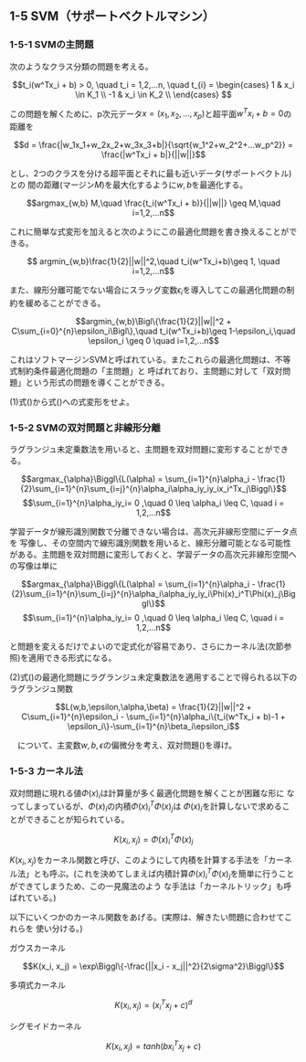 ## 1-5 SVM（サポートベクトルマシン）

### 1-5-1 SVMの主問題

次のようなクラス分類の問題を考える。

$$t_i(w^Tx_i + b) > 0, \quad t_i = 1,2,...n, \quad t_{i} =
        \begin{cases}
            1 & x_i \in K_1 \\
            -1 & x_i \in K_2 \\
        \end{cases} $$

この問題を解くために、p次元データ$x = (x_1,x_2,..., x_p)$と超平面$w^Tx_i + b = 0$の距離を

$$d = \frac{|w_1x_1+w_2x_2+w_3x_3+b|}{\sqrt{w_1^2+w_2^2+...w_p^2}} = \frac{|w^Tx_i + b|}{||w||}$$


とし、2つのクラスを分ける超平面とそれに最も近いデータ(サポートベクトル)との
間の距離(マージン$M$)を最大化するように$w,b$を最適化する。

$$argmax_{w,b} M,\quad \frac{t_i(w^Tx_i + b)}{||w||} \geq M,\quad i=1,2,...n$$

これに簡単な式変形を加えると次のようにこの最適化問題を書き換えることができる。

$$ argmin_{w,b}\frac{1}{2}||w||^2,\quad t_i(w^Tx_i+b)\geq 1, \quad i=1,2,...n$$

また、線形分離可能でない場合にスラッグ変数$\epsilon_i$を導入してこの最適化問題の制約を緩めることができる。

$$argmin_{w,b}\Bigl\{\frac{1}{2}||w||^2 + C\sum_{i=0}^{n}\epsilon_i\Bigl\},\quad t_i(w^Tx_i+b)\geq 1-\epsilon_i,\quad \epsilon_i \geq 0 \quad i=1,2,...n$$

これはソフトマージンSVMと呼ばれている。またこれらの最適化問題は、不等式制約条件最適化問題の「主問題」と
呼ばれており、主問題に対して「双対問題」という形式の問題を導くことができる。

(1)式()から式()への式変形をせよ。

### 1-5-2 SVMの双対問題と非線形分離

ラグランジュ未定乗数法を用いると、主問題を双対問題に変形することができる。

$$argmax_{\alpha}\Biggl\{L(\alpha) = \sum_{i=1}^{n}\alpha_i - \frac{1}{2}\sum_{i=1}^{n}\sum_{i=j}^{n}\alpha_i\alpha_iy_iy_ix_i^Tx_j\Biggl\}$$
$$\sum_{i=1}^{n}\alpha_iy_i= 0 ,\quad 0 \leq \alpha_i \leq C, \quad i = 1,2,...n$$

学習データが線形識別関数で分離できない場合は、高次元非線形空間にデータ点を
写像し、その空間内で線形識別関数を用いると、線形分離可能となる可能性がある。主問題を双対問題に変形しておくと、学習データの高次元非線形空間への写像は単に

$$argmax_{\alpha}\Biggl\{L(\alpha) = \sum_{i=1}^{n}\alpha_i - \frac{1}{2}\sum_{i=1}^{n}\sum_{i=j}^{n}\alpha_i\alpha_iy_iy_i\Phi(x)_i^T\Phi(x)_j\Biggl\}$$
$$\sum_{i=1}^{n}\alpha_iy_i= 0 ,\quad 0 \leq \alpha_i \leq C, \quad i = 1,2,...n$$

と問題を変えるだけでよいので定式化が容易であり、さらにカーネル法(次節参照)を適用できる形式になる。

(2)式()の最適化問題にラグランジュ未定乗数法を適用することで得られる以下の
ラグランジュ関数

$$L(w,b,\epsilon,\alpha,\beta) = \frac{1}{2}||w||^2 + C\sum_{i=1}^{n}\epsilon_i - \sum_{i=1}^{n}\alpha_i\{t_i(w^Tx_i + b)-1 + \epsilon_i\}-\sum_{i=1}^{n}\beta_i\epsilon_i$$

　について、主変数$w,b,\epsilon$の偏微分を考え、双対問題()を導け。

### 1-5-3 カーネル法

双対問題に現れる値$\Phi(x)_i$は計算量が多く最適化問題を解くことが困難な形に
なってしまっているが、$\Phi(x)_i$の内積$\Phi(x)_i^T\Phi(x)_j$は
$\Phi(x)_i$を計算しないで求めることができることが知られている。

$$K(x_i, x_j) = \Phi(x)_i^T\Phi(x)_j$$

$K(x_i, x_j)$をカーネル関数と呼び、このようにして内積を計算する手法を「カーネル法」とも呼ぶ。(これを決めてしまえば内積計算$\Phi(x)_i^T\Phi(x)_j$を簡単に行うことができてしまうため、この一見魔法のよう
な手法は「カーネルトリック」も呼ばれている。)

以下にいくつかのカーネル関数をあげる。(実際は、解きたい問題に合わせてこれらを
使い分ける。)

ガウスカーネル

$$K(x_i, x_j) = \exp\Biggl\{-\frac{||x_i - x_j||^2}{2\sigma^2}\Biggl\}$$

多項式カーネル

$$K(x_i, x_j) = (x_i^Tx_j + c)^d$$

シグモイドカーネル

$$K(x_i, x_j) = tanh(bx_i^Tx_j + c)$$

